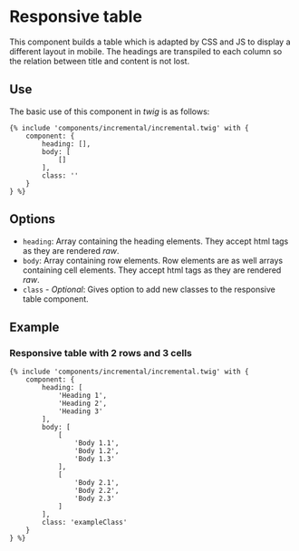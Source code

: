 # Responsive table
This component builds a table which is adapted by CSS and JS to display a different layout in mobile.
The headings are transpiled to each column so the relation between title and content is not lost.

## Use
The basic use of this component in *twig* is as follows:
```twig
{% include 'components/incremental/incremental.twig' with {
    component: {
        heading: [],
        body: [
            []
        ],
        class: ''
    }
} %}
```

## Options
* `heading`: Array containing the heading elements. They accept html tags as they are rendered _raw_.
* `body`: Array containing row elements. Row elements are as well arrays containing cell elements. They accept html tags as they are rendered _raw_.
* `class` - *Optional*: Gives option to add new classes to the responsive table component.

## Example
### Responsive table with 2 rows and 3 cells
```twig
{% include 'components/incremental/incremental.twig' with {
    component: {
        heading: [
            'Heading 1',
            'Heading 2',
            'Heading 3'
        ],
        body: [
            [
                'Body 1.1',
                'Body 1.2',
                'Body 1.3'
            ],
            [
                'Body 2.1',
                'Body 2.2',
                'Body 2.3'
            ]
        ],
        class: 'exampleClass'
    }
} %}
